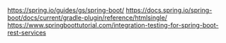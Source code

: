 https://spring.io/guides/gs/spring-boot/
https://docs.spring.io/spring-boot/docs/current/gradle-plugin/reference/htmlsingle/
https://www.springboottutorial.com/integration-testing-for-spring-boot-rest-services
